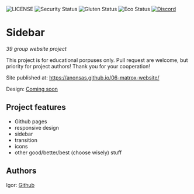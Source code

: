 ![LICENSE](https://img.shields.io/badge/license-MIT-blue.svg?style=flat-square)
![Security Status](https://img.shields.io/security-headers?label=Security&url=https%3A%2F%2Fgithub.com&style=flat-square)
![Gluten Status](https://img.shields.io/badge/Gluten-Free-green.svg)
![Eco Status](https://img.shields.io/badge/ECO-Friendly-green.svg)
[![Discord](https://discord.com/api/guilds/571393319201144843/widget.png)](https://discord.gg/dRwW4rw)

# Sidebar

_39 group website project_

This project is for educational porpuses only. Pull request are welcome, but priority for project authors! Thank you for your cooperation!

Site published at: https://anonsas.github.io/06-matrox-website/

Design: [Coming soon](https://cdn.discordapp.com/attachments/850245533838868480/850246473362178048/coming-soon-wide.png)

## Project features

- Github pages
- responsive design
- sidebar
- transition
- icons
- other good/better/best (choose wisely) stuff

## Authors

Igor: [Github](https://github.com/anonsas)
